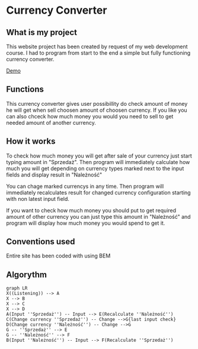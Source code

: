 # Currency Converter
## What is my project
This website project has been created by request of my web development course. I had to program from start to the end a simple but fully functioning currency converter.

[Demo](https://headershoter.github.io/CurrencyConverter/)
## Functions
This currency converter gives user possibillity do check amount of money he will get when sell choosen amount of choosen currency.
If you like you can also chceck how much money you would you need to sell to get needed amount of another currency.
## How it works
To check how much money you will get after sale of your currency just start typing amount in "Sprzedaż". Then program will immediately calculate how much you will get depending on currency types marked next to the input fields and display result in "Należność"

You can chage marked currencys in any time. Then program will immediately recalculates result for changed currency configuration starting with non latest input field.

If you want to check how much money you should put to get required amount of other currency you can just type this amount in "Należność" and program will display how much money you would spend to get it.
## Conventions used
Entire site has been coded with using BEM
## Algorythm
```mermaid
graph LR
X((Listening)) --> A
X --> B
X --> C
X --> D
A(Input ''Sprzedaż'') -- Input --> E(Recalculate ''Należność'')
C(Change currency ''Sprzedaż'') -- Change -->G{last input check}
D(Change currency ''Należność'') -- Change -->G
G -- ''Sprzedaż'' --> E
G -- ''Należność'' --> F
B(Input ''Należność'') -- Input --> F(Recalculate ''Sprzedaż'')
```